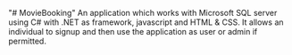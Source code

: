 "# MovieBooking" 
An application which works with Microsoft SQL server using C# with .NET as framework, javascript and HTML & CSS.
It allows an individual to signup and then use the application as user or admin if permitted.